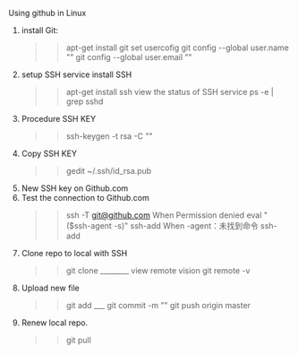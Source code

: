 Using github in Linux
1. install Git:
	>> apt-get install git
	set usercofig
	>> git config --global user.name ""
	>> git config --global user.email ""
2. setup SSH service
	install SSH
	>> apt-get install ssh
	view the status of SSH service
	>> ps -e | grep sshd
3. Procedure SSH KEY
	>> ssh-keygen -t rsa -C ""
4. Copy SSH KEY
	>> gedit ~/.ssh/id_rsa.pub
5. New SSH key on Github.com
6. Test the connection to Github.com
	>> ssh -T git@github.com
	When Permission denied
	>> eval "($ssh-agent -s)"
	>> ssh-add
	When -agent：未找到命令
	>> ssh-add
7. Clone repo to local with SSH
	>>git clone ________
	view remote vision
	>>git remote -v
8. Upload new file
	>> git add ___
	>> git commit -m ""
	>> git push origin master
9. Renew local repo.
	>>git pull
